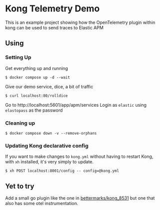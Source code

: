
# Kong Telemetry Demo

This is an example project showing how the OpenTelemetry plugin within
kong can be used to send traces to Elastic APM

## Using
### Setting Up

Get everything up and running
```console
$ docker compose up -d --wait
```

Give our demo service, dice, a bit of traffic
```console
$ curl localhost:80/rolldice
```

Go to http://localhost:5601/app/apm/services
Login as `elastic` using `elastopass` as the password


### Cleaning up
```console
$ docker compose down -v --remove-orphans
```

### Updating Kong declarative config

If you want to make changes to `kong.yml` without having to restart Kong,
with `xh` installed, it's very simply to update.

```console
$ xh POST localhost:8001/config -- config=@kong.yml
```

## Yet to try

Add a small go plugin like the one in
[bettermarks/kong\_8531](https://github.com/bettermarks/kong_8531/tree/simplified-goplugin-repro-3-1-0)
but one that also has some otel instrumentation.
